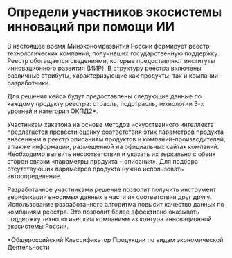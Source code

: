 # Определи участников экосистемы инноваций при помощи ИИ
В настоящее время Минэкономразвития России формирует реестр технологических компаний, получивших государственную поддержку. Реестр обогащается сведениями, которые предоставляют институты инновационного развития (ИИР). В структуру реестра включены различные атрибуты, характеризующие как продукты, так и компании-разработчики.

Для решения кейса будут предоставлены следующие данные по каждому продукту реестра: отрасль, подотрасль, технологии 3-х уровней и категория ОКПД2*.

Участникам хакатона на основе методов искусственного интеллекта предлагается провести оценку соответствия этих параметров продукта внесенным в реестр описаниям продуктов и компаний-производителей, а также информации, размещенной на официальных сайтах компаний. Необходимо выявить несоответствия и указать их зеркально с обеих сторон связки «параметры продукта – описания». Для подбора отсутствующих параметров продукта нужно использовать автоопределение.

Разработанное участниками решение позволит получить инструмент верификации вносимых данных в части их соответствия друг другу. Использование разработанного алгоритма повысит качество данных по компаниям реестра. Это позволит более эффективно оказывать поддержку технологическим компаниям из контура инновационной экосистемы России.

*Общероссийский Классификатор Продукции по видам экономической Деятельности

